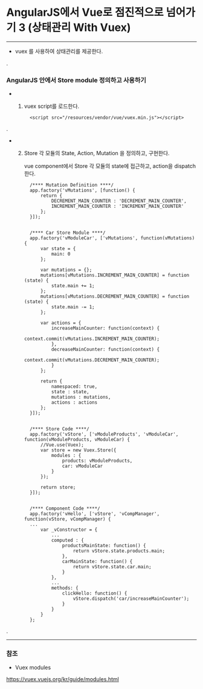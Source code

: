 # AngularJS에서 Vue로 점진적으로 넘어가기 3 (상태관리 With Vuex)

***

 - vuex 를 사용하여 상태관리를 제공한다.

.

### AngularJS 안에서 Store module 정의하고 사용하기

 - 1) vuex script를 로드한다.


            <script src="/resources/vendor/vue/vuex.min.js"></script>
 
.           
            
 - 2) Store 각 모듈의 State, Action, Mutation 을 정의하고, 구현한다.
 
      vue component에서 Store 각 모듈의 state에 접근하고, action을 dispatch한다.

      
            /**** Mutation Definition ****/
            app.factory('vMutations', [function() {
                return {
                    DECREMENT_MAIN_COUNTER : 'DECREMENT_MAIN_COUNTER',
                    INCREMENT_MAIN_COUNTER : 'INCREMENT_MAIN_COUNTER'
                };
            }]);
      
      
            /**** Car Store Module ****/
            app.factory('vModuleCar', ['vMutations', function(vMutations) {
                var state = {
                    main: 0
                };
            
                var mutations = {};
                mutations[vMutations.INCREMENT_MAIN_COUNTER] = function (state) {
                    state.main += 1;
                };
                mutations[vMutations.DECREMENT_MAIN_COUNTER] = function (state) {
                    state.main -= 1;
                };
            
                var actions = {
                    increaseMainCounter: function(context) {
                        context.commit(vMutations.INCREMENT_MAIN_COUNTER);
                    },
                    decreaseMainCounter: function(context) {
                        context.commit(vMutations.DECREMENT_MAIN_COUNTER);
                    }
                };
            
                return {
                    namespaced: true,
                    state : state,
                    mutations : mutations,
                    actions : actions
                };
            }]);
            
            
            /**** Store Code ****/
            app.factory('vStore', ['vModuleProducts', 'vModuleCar', function(vModuleProducts, vModuleCar) {
                //Vue.use(Vuex);
                var store = new Vuex.Store({
                    modules : {
                        products: vModuleProducts,
                        car: vModuleCar
                    }
                });
            
                return store;
            }]);
      
      
            /**** Component Code ****/
            app.factory('vHello', ['vStore', 'vCompManager', function(vStore, vCompManager) {
            ...
                var _vConstructor = {
                    ...
                    computed : {
                        productsMainState: function() {
                            return vStore.state.products.main;
                        },
                        carMainState: function() {
                            return vStore.state.car.main;
                        }
                    },
                    ...
                    methods: {
                        clickHello: function() {
                            vStore.dispatch('car/increaseMainCounter');
                        }
                    }
                }
            };

.

***
 
### 참조
 
  - Vuex modules
  
  <https://vuex.vuejs.org/kr/guide/modules.html>
